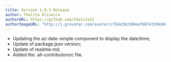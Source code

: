 ```yaml
---
title: Version 1.0.3 Release
author: Thalita Oliveira
authorURL: https://github.com/thalita12
authorImageURL: "http://1.gravatar.com/avatar/c75de29c500eefb0743196d660ded435"
---
```


- Updating the az-date-simple component to display the date/time;
- Update of package.json version;
- Update of readme.md;
- Added the .all-contributorsrc file.